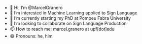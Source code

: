 - 👋 Hi, I’m @MarcelGranero
- 👀 I’m interested in Machine Learning applied to Sign Language
- 🌱 I’m currently starting my PhD at Pompeu Fabra University
- 💞️ I’m looking to collaborate on Sign Language Production
- 📫 How to reach me: marcel.granero at upf[dot]edu
- 😄 Pronouns: he, him


<!---
- ⚡ Fun fact: ...
MarcelGranero/MarcelGranero is a ✨ special ✨ repository because its `README.md` (this file) appears on your GitHub profile.
You can click the Preview link to take a look at your changes.
--->
